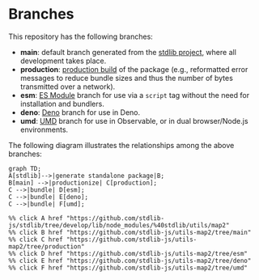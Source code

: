 <!--

@license Apache-2.0

Copyright (c) 2022 The Stdlib Authors.

Licensed under the Apache License, Version 2.0 (the "License");
you may not use this file except in compliance with the License.
You may obtain a copy of the License at

    http://www.apache.org/licenses/LICENSE-2.0

Unless required by applicable law or agreed to in writing, software
distributed under the License is distributed on an "AS IS" BASIS,
WITHOUT WARRANTIES OR CONDITIONS OF ANY KIND, either express or implied.
See the License for the specific language governing permissions and
limitations under the License.

-->

# Branches

This repository has the following branches:

-   **main**: default branch generated from the [stdlib project][stdlib-url], where all development takes place.
-   **production**: [production build][production-url] of the package (e.g., reformatted error messages to reduce bundle sizes and thus the number of bytes transmitted over a network).
-   **esm**: [ES Module][esm-url] branch for use via a `script` tag without the need for installation and bundlers.
-   **deno**: [Deno][deno-url] branch for use in Deno.
-   **umd**: [UMD][umd-url] branch for use in Observable, or in dual browser/Node.js environments.

The following diagram illustrates the relationships among the above branches:

```mermaid
graph TD;
A[stdlib]-->|generate standalone package|B;
B[main] -->|productionize| C[production];
C -->|bundle| D[esm];
C -->|bundle| E[deno];
C -->|bundle| F[umd];

%% click A href "https://github.com/stdlib-js/stdlib/tree/develop/lib/node_modules/%40stdlib/utils/map2"
%% click B href "https://github.com/stdlib-js/utils-map2/tree/main"
%% click C href "https://github.com/stdlib-js/utils-map2/tree/production"
%% click D href "https://github.com/stdlib-js/utils-map2/tree/esm"
%% click E href "https://github.com/stdlib-js/utils-map2/tree/deno"
%% click F href "https://github.com/stdlib-js/utils-map2/tree/umd"
```

[stdlib-url]: https://github.com/stdlib-js/stdlib/tree/develop/lib/node_modules/%40stdlib/utils/map2
[production-url]: https://github.com/stdlib-js/utils-map2/tree/production
[deno-url]: https://github.com/stdlib-js/utils-map2/tree/deno
[umd-url]: https://github.com/stdlib-js/utils-map2/tree/umd
[esm-url]: https://github.com/stdlib-js/utils-map2/tree/esm
